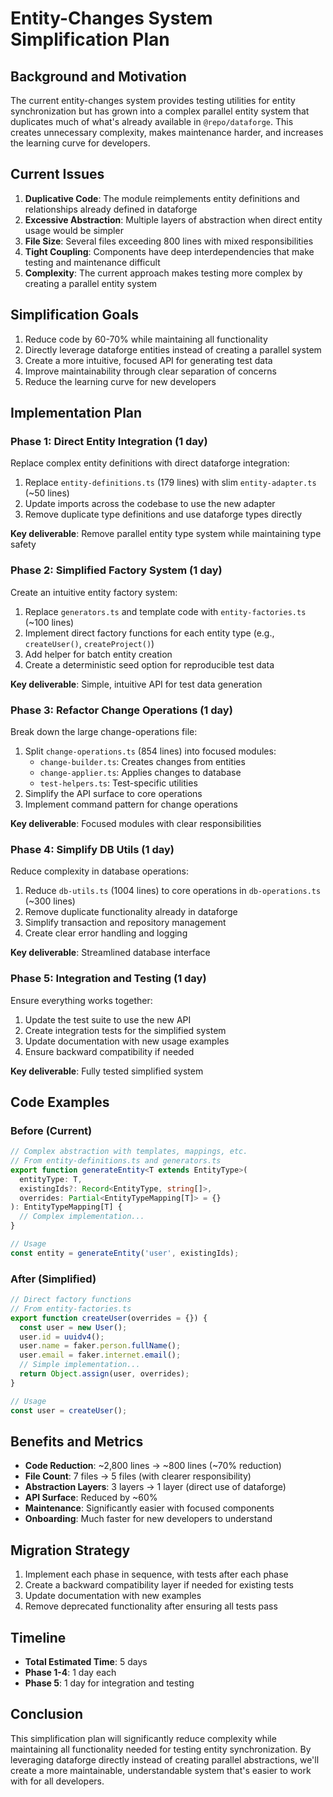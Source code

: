 # Entity-Changes System Simplification Plan

## Background and Motivation

The current entity-changes system provides testing utilities for entity synchronization but has grown into a complex parallel entity system that duplicates much of what's already available in `@repo/dataforge`. This creates unnecessary complexity, makes maintenance harder, and increases the learning curve for developers.

## Current Issues

1. **Duplicative Code**: The module reimplements entity definitions and relationships already defined in dataforge
2. **Excessive Abstraction**: Multiple layers of abstraction when direct entity usage would be simpler
3. **File Size**: Several files exceeding 800 lines with mixed responsibilities
4. **Tight Coupling**: Components have deep interdependencies that make testing and maintenance difficult
5. **Complexity**: The current approach makes testing more complex by creating a parallel entity system

## Simplification Goals

1. Reduce code by 60-70% while maintaining all functionality
2. Directly leverage dataforge entities instead of creating a parallel system
3. Create a more intuitive, focused API for generating test data
4. Improve maintainability through clear separation of concerns
5. Reduce the learning curve for new developers

## Implementation Plan

### Phase 1: Direct Entity Integration (1 day)

Replace complex entity definitions with direct dataforge integration:

1. Replace `entity-definitions.ts` (179 lines) with slim `entity-adapter.ts` (~50 lines)
2. Update imports across the codebase to use the new adapter
3. Remove duplicate type definitions and use dataforge types directly

**Key deliverable**: Remove parallel entity type system while maintaining type safety

### Phase 2: Simplified Factory System (1 day)

Create an intuitive entity factory system:

1. Replace `generators.ts` and template code with `entity-factories.ts` (~100 lines)
2. Implement direct factory functions for each entity type (e.g., `createUser()`, `createProject()`)
3. Add helper for batch entity creation
4. Create a deterministic seed option for reproducible test data

**Key deliverable**: Simple, intuitive API for test data generation

### Phase 3: Refactor Change Operations (1 day)

Break down the large change-operations file:

1. Split `change-operations.ts` (854 lines) into focused modules:
   - `change-builder.ts`: Creates changes from entities
   - `change-applier.ts`: Applies changes to database
   - `test-helpers.ts`: Test-specific utilities
2. Simplify the API surface to core operations
3. Implement command pattern for change operations

**Key deliverable**: Focused modules with clear responsibilities

### Phase 4: Simplify DB Utils (1 day)

Reduce complexity in database operations:

1. Reduce `db-utils.ts` (1004 lines) to core operations in `db-operations.ts` (~300 lines)
2. Remove duplicate functionality already in dataforge
3. Simplify transaction and repository management
4. Create clear error handling and logging

**Key deliverable**: Streamlined database interface

### Phase 5: Integration and Testing (1 day)

Ensure everything works together:

1. Update the test suite to use the new API
2. Create integration tests for the simplified system
3. Update documentation with new usage examples
4. Ensure backward compatibility if needed

**Key deliverable**: Fully tested simplified system

## Code Examples

### Before (Current)

```typescript
// Complex abstraction with templates, mappings, etc.
// From entity-definitions.ts and generators.ts
export function generateEntity<T extends EntityType>(
  entityType: T,
  existingIds?: Record<EntityType, string[]>,
  overrides: Partial<EntityTypeMapping[T]> = {}
): EntityTypeMapping[T] {
  // Complex implementation...
}

// Usage
const entity = generateEntity('user', existingIds);
```

### After (Simplified)

```typescript
// Direct factory functions
// From entity-factories.ts
export function createUser(overrides = {}) {
  const user = new User();
  user.id = uuidv4();
  user.name = faker.person.fullName();
  user.email = faker.internet.email();
  // Simple implementation...
  return Object.assign(user, overrides);
}

// Usage
const user = createUser();
```

## Benefits and Metrics

- **Code Reduction**: ~2,800 lines → ~800 lines (~70% reduction)
- **File Count**: 7 files → 5 files (with clearer responsibility)
- **Abstraction Layers**: 3 layers → 1 layer (direct use of dataforge)
- **API Surface**: Reduced by ~60%
- **Maintenance**: Significantly easier with focused components
- **Onboarding**: Much faster for new developers to understand

## Migration Strategy

1. Implement each phase in sequence, with tests after each phase
2. Create a backward compatibility layer if needed for existing tests
3. Update documentation with new examples
4. Remove deprecated functionality after ensuring all tests pass

## Timeline

- **Total Estimated Time**: 5 days
- **Phase 1-4**: 1 day each
- **Phase 5**: 1 day for integration and testing

## Conclusion

This simplification plan will significantly reduce complexity while maintaining all functionality needed for testing entity synchronization. By leveraging dataforge directly instead of creating parallel abstractions, we'll create a more maintainable, understandable system that's easier to work with for all developers. 